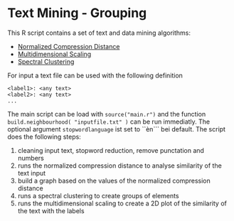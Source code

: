 # Text Mining - Grouping

This R script contains a set of text and data mining algorithms:

* [Normalized Compression Distance](https://en.wikipedia.org/wiki/Normalized_compression_distance)
* [Multidimensional Scaling](https://en.wikipedia.org/wiki/Multidimensional_scaling)
* [Spectral Clustering](https://en.wikipedia.org/wiki/Spectral_clustering)

For input a text file can be used with the following definition

```
<label1>: <any text>
<label2>: <any text>
...
```

The main script can be load with ```source("main.r")``` and the function ```build.neighbourhood( "inputfile.txt" )``` can be run immediatly. The optional argument ```stopwordlanguage``` ist set to ``èn``` bei default. The script does the following steps:

1. cleaning input text, stopword reduction, remove punctation and numbers
2. runs the normalized compression distance to analyse similarity of the text input
3. build a graph based on the values of the normalized compression distance
4. runs a spectral clustering to create groups of elements
5. runs the multidimensional scaling to create a 2D plot of the similarity of the text with the labels

 
